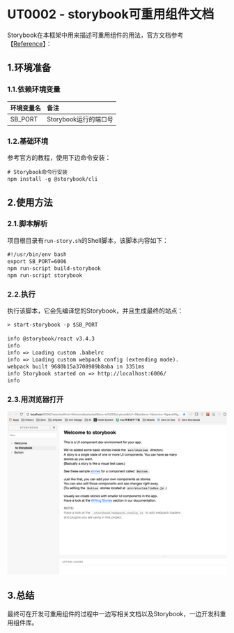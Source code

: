 # UT0002 - storybook可重用组件文档

Storybook在本框架中用来描述可重用组件的用法，官方文档参考【[Reference](https://storybook.js.org/)】：

## 1.环境准备

### 1.1.依赖环境变量

| 环境变量名 | 备注 |
| :--- | :--- |
| SB\_PORT | Storybook运行的端口号 |

### 1.2.基础环境

参考官方的教程，使用下边命令安装：

```shell
# Storybook命令行安装
npm install -g @storybook/cli
```

## 2.使用方法

### 2.1.脚本解析

项目根目录有`run-story.sh`的Shell脚本，该脚本内容如下：

```shell
#!/usr/bin/env bash
export SB_PORT=6006
npm run-script build-storybook
npm run-script storybook
```

### 2.2.执行

执行该脚本，它会先编译您的Storybook，并且生成最终的站点：

```shell
> start-storybook -p $SB_PORT

info @storybook/react v3.4.3
info 
info => Loading custom .babelrc
info => Loading custom webpack config (extending mode).
webpack built 9680b15a3708989b8aba in 3351ms                                            
info Storybook started on => http://localhost:6006/
info
```

### 2.3.用浏览器打开

![](/document/backup/image/UT0002-1.png)

## 3.总结

最终可在开发可重用组件的过程中一边写相关文档以及Storybook，一边开发科重用组件库。

